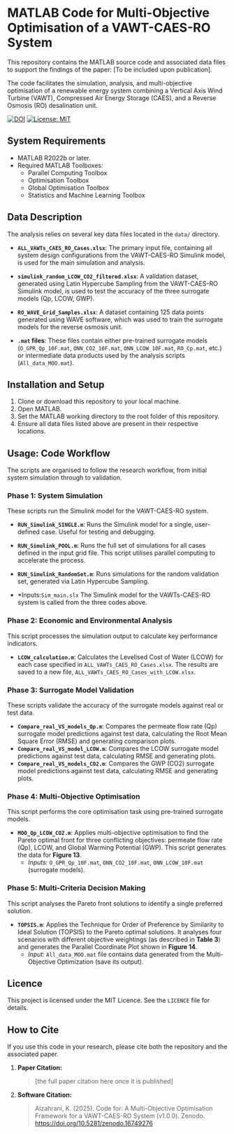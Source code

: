 # MATLAB Code for Multi-Objective Optimisation of a VAWT-CAES-RO System

This repository contains the MATLAB source code and associated data files to support the findings of the paper: [To be included upon publication].

The code facilitates the simulation, analysis, and multi-objective optimisation of a renewable energy system combining a Vertical Axis Wind Turbine (VAWT), Compressed Air Energy Storage (CAES), and a Reverse Osmosis (RO) desalination unit.

[![DOI](https://zenodo.org/badge/1032837679.svg)](https://doi.org/10.5281/zenodo.16749275)
[![License: MIT](https://img.shields.io/badge/License-MIT-yellow.svg)](https://opensource.org/licenses/MIT)

## System Requirements

* MATLAB R2022b or later.
* Required MATLAB Toolboxes:
    * Parallel Computing Toolbox
    * Optimisation Toolbox
    * Global Optimisation Toolbox
    * Statistics and Machine Learning Toolbox

## Data Description

The analysis relies on several key data files located in the `data/` directory.

* **`ALL_VAWTs_CAES_RO_Cases.xlsx`**: The primary input file, containing all system design configurations from the VAWT-CAES-RO Simulink model, is used for the main simulation and analysis.

* **`simulink_random_LCOW_CO2_filtered.xlsx`**: A validation dataset, generated using Latin Hypercube Sampling from the VAWT-CAES-RO Simulink model, is used to test the accuracy of the three surrogate models (Qp, LCOW, GWP).

* **`RO_WAVE_Grid_Samples.xlsx`**: A dataset containing 125 data points generated using WAVE software, which was used to train the surrogate models for the reverse osmosis unit.

* **`.mat` files**: These files contain either pre-trained surrogate models (`O_GPR_Qp_10F.mat`, `ONN_CO2_10F.mat`, `ONN_LCOW_10F.mat`, `RO_Cp.mat`, etc.) or intermediate data products used by the analysis scripts (`All_data_MOO.mat`).

## Installation and Setup

1.  Clone or download this repository to your local machine.
2.  Open MATLAB.
3.  Set the MATLAB working directory to the root folder of this repository.
4.  Ensure all data files listed above are present in their respective locations.

## Usage: Code Workflow

The scripts are organised to follow the research workflow, from initial system simulation through to validation.

### Phase 1: System Simulation

These scripts run the Simulink model for the VAWT-CAES-RO system.

* **`RUN_Simulink_SINGLE.m`**: Runs the Simulink model for a single, user-defined case. Useful for testing and debugging.
* **`RUN_Simulink_POOL.m`**: Runs the full set of simulations for all cases defined in the input grid file. This script utilises parallel computing to accelerate the process.
* **`RUN_Simulink_RandomSet.m`**: Runs simulations for the random validation set, generated via Latin Hypercube Sampling.

* *Inputs:`Sim_main.slx` The Simulink model for the VAWTs-CAES-RO system is called from the three codes above.


### Phase 2: Economic and Environmental Analysis

This script processes the simulation output to calculate key performance indicators.

* **`LCOW_calculation.m`**: Calculates the Levelised Cost of Water (LCOW) for each case specified in `ALL_VAWTs_CAES_RO_Cases.xlsx`. The results are saved to a new file, `ALL_VAWTs_CAES_RO_Cases_with_LCOW.xlsx`.

### Phase 3: Surrogate Model Validation

These scripts validate the accuracy of the surrogate models against real or test data.

* **`Compare_real_VS_models_Qp.m`**: Compares the permeate flow rate (Qp) surrogate model predictions against test data, calculating the Root Mean Square Error (RMSE) and generating comparison plots.
* **`Compare_real_VS_model_LCOW.m`**: Compares the LCOW surrogate model predictions against test data, calculating RMSE and generating plots.
* **`Compare_real_VS_models_CO2.m`**: Compares the GWP (CO2) surrogate model predictions against test data, calculating RMSE and generating plots.

### Phase 4: Multi-Objective Optimisation

This script performs the core optimisation task using pre-trained surrogate models.

* **`MOO_Qp_LCOW_CO2.m`**: Applies multi-objective optimisation to find the Pareto optimal front for three conflicting objectives: permeate flow rate (Qp), LCOW, and Global Warming Potential (GWP). This script generates the data for **Figure 13**.
    * *Inputs:* `O_GPR_Qp_10F.mat`, `ONN_CO2_10F.mat`, `ONN_LCOW_10F.mat` (surrogate models).

### Phase 5: Multi-Criteria Decision Making

This script analyses the Pareto front solutions to identify a single preferred solution.

* **`TOPSIS.m`**: Applies the Technique for Order of Preference by Similarity to Ideal Solution (TOPSIS) to the Pareto optimal solutions. It analyses four scenarios with different objective weightings (as described in **Table 3**) and generates the Parallel Coordinate Plot shown in **Figure 14**.
    * *Input:* `All_data_MOO.mat` file contains data generated from the Multi-Objective Optimization (save its output).


## Licence

This project is licensed under the MIT Licence. See the `LICENCE` file for details.

## How to Cite

If you use this code in your research, please cite both the repository and the associated paper.

1.  **Paper Citation:**
    > [the full paper citation here once it is published]

2.  **Software Citation:**
    > Alzahrani, K. (2025). Code for: A Multi-Objective Optimisation Framework for a VAWT-CAES-RO System (v1.0.0). Zenodo. https://doi.org/10.5281/zenodo.16749276